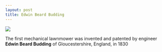 ```yaml
---
layout: post
title: Edwin Beard Budding
---
```


![]({{site.baseurl}}/images/edwin.jpg)

The first mechanical lawnmower was invented and patented by engineer **Edwin Beard Budding** of Gloucestershire, England, in 1830

